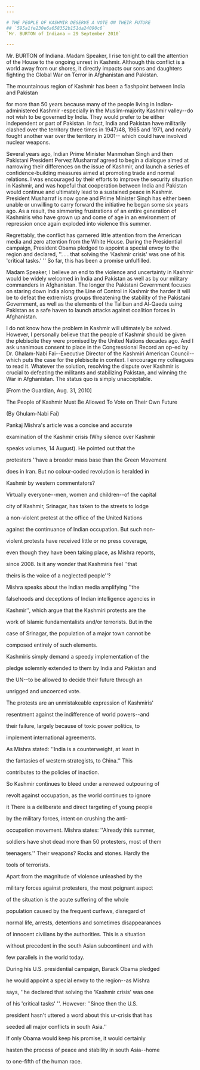 ```yaml
---
---

# THE PEOPLE OF KASHMIR DESERVE A VOTE ON THEIR FUTURE
## `595a1fe230e6a658352b151da24090c6`
`Mr. BURTON of Indiana — 29 September 2010`

---
```



Mr. BURTON of Indiana. Madam Speaker, I rise tonight to call the 
attention of the House to the ongoing unrest in Kashmir. Although this 
conflict is a world away from our shores, it directly impacts our sons 
and daughters fighting the Global War on Terror in Afghanistan and 
Pakistan.

The mountainous region of Kashmir has been a flashpoint between India 
and Pakistan


for more than 50 years because many of the people living in Indian-
administered Kashmir -especially in the Muslim-majority Kashmir 
valley--do not wish to be governed by India. They would prefer to be 
either independent or part of Pakistan. In fact, India and Pakistan 
have militarily clashed over the territory three times in 1947/48, 1965 
and 1971, and nearly fought another war over the territory in 2001--
which could have involved nuclear weapons.

Several years ago, Indian Prime Minister Manmohan Singh and then 
Pakistani President Pervez Musharraf agreed to begin a dialogue aimed 
at narrowing their differences on the issue of Kashmir, and launch a 
series of confidence-building measures aimed at promoting trade and 
normal relations. I was encouraged by their efforts to improve the 
security situation in Kashmir, and was hopeful that cooperation between 
India and Pakistan would continue and ultimately lead to a sustained 
peace in Kashmir. President Musharraf is now gone and Prime Minister 
Singh has either been unable or unwilling to carry forward the 
initiative he began some six years ago. As a result, the simmering 
frustrations of an entire generation of Kashmiris who have grown up and 
come of age in an environment of repression once again exploded into 
violence this summer.

Regrettably, the conflict has garnered little attention from the 
American media and zero attention from the White House. During the 
Presidential campaign, President Obama pledged to appoint a special 
envoy to the region and declared, ''. . . that solving the 'Kashmir 
crisis' was one of his 'critical tasks.' '' So far, this has been a 
promise unfulfilled.

Madam Speaker, I believe an end to the violence and uncertainty in 
Kashmir would be widely welcomed in India and Pakistan as well as by 
our military commanders in Afghanistan. The longer the Pakistani 
Government focuses on staring down India along the Line of Control in 
Kashmir the harder it will be to defeat the extremists groups 
threatening the stability of the Pakistani Government, as well as the 
elements of the Taliban and Al-Qaeda using Pakistan as a safe haven to 
launch attacks against coalition forces in Afghanistan.

I do not know how the problem in Kashmir will ultimately be solved. 
However, I personally believe that the people of Kashmir should be 
given the plebiscite they were promised by the United Nations decades 
ago. And I ask unanimous consent to place in the Congressional Record 
an op-ed by Dr. Ghalam-Nabi Fai--Executive Director of the Kashmiri 
American Council--which puts the case for the plebiscite in context. I 
encourage my colleagues to read it. Whatever the solution, resolving 
the dispute over Kashmir is crucial to defeating the militants and 
stabilizing Pakistan, and winning the War in Afghanistan. The status 
quo is simply unacceptable.










 [From the Guardian, Aug. 31, 2010]


 The People of Kashmir Must Be Allowed To Vote on Their Own Future














(By Ghulam-Nabi Fai)




 Pankaj Mishra's article was a concise and accurate 


 examination of the Kashmir crisis (Why silence over Kashmir 


 speaks volumes, 14 August). He pointed out that the 


 protesters ''have a broader mass base than the Green Movement 


 does in Iran. But no colour-coded revolution is heralded in 


 Kashmir by western commentators?



 Virtually everyone--men, women and children--of the capital 


 city of Kashmir, Srinagar, has taken to the streets to lodge 


 a non-violent protest at the office of the United Nations 


 against the continuance of Indian occupation. But such non-


 violent protests have received little or no press coverage, 


 even though they have been taking place, as Mishra reports, 


 since 2008. Is it any wonder that Kashmiris feel ''that 


 theirs is the voice of a neglected people''?



 Mishra speaks about the Indian media amplifying ''the 


 falsehoods and deceptions of Indian intelligence agencies in 


 Kashmir'', which argue that the Kashmiri protests are the 


 work of Islamic fundamentalists and/or terrorists. But in the 


 case of Srinagar, the population of a major town cannot be 


 composed entirely of such elements.



 Kashmiris simply demand a speedy implementation of the 


 pledge solemnly extended to them by India and Pakistan and 


 the UN--to be allowed to decide their future through an 


 unrigged and uncoerced vote.



 The protests are an unmistakeable expression of Kashmiris' 


 resentment against the indifference of world powers--and 


 their failure, largely because of toxic power politics, to 


 implement international agreements.



 As Mishra stated: ''India is a counterweight, at least in 


 the fantasies of western strategists, to China.'' This 


 contributes to the policies of inaction.



 So Kashmir continues to bleed under a renewed outpouring of 


 revolt against occupation, as the world continues to ignore 


 it There is a deliberate and direct targeting of young people 


 by the military forces, intent on crushing the anti-


 occupation movement. Mishra states: ''Already this summer, 


 soldiers have shot dead more than 50 protesters, most of them 


 teenagers.'' Their weapons? Rocks and stones. Hardly the 


 tools of terrorists.



 Apart from the magnitude of violence unleashed by the 


 military forces against protesters, the most poignant aspect 


 of the situation is the acute suffering of the whole 


 population caused by the frequent curfews, disregard of 


 normal life, arrests, detentions and sometimes disappearances 


 of innocent civilians by the authorities. This is a situation 


 without precedent in the south Asian subcontinent and with 


 few parallels in the world today.



 During his U.S. presidential campaign, Barack Obama pledged 


 he would appoint a special envoy to the region--as Mishra 


 says, ''he declared that solving the 'Kashmir crisis' was one 


 of his 'critical tasks' ''. However: ''Since then the U.S. 


 president hasn't uttered a word about this ur-crisis that has 


 seeded all major conflicts in south Asia.''



 If only Obama would keep his promise, it would certainly 


 hasten the process of peace and stability in south Asia--home 


 to one-fifth of the human race.
